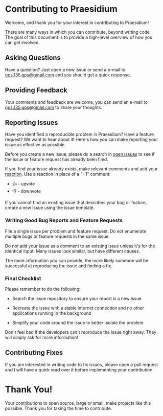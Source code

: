 # Contributing to Praesidium

Welcome, and thank you for your interest in contributing to Praesidium!

There are many ways in which you can contribute, beyond writing code. The goal of this document is to provide a high-level overview of how you can get involved.

## Asking Questions

Have a question? Just open a new issue or send a e-mail to gps.135.gps@gmail.com and you should get a quick response.

## Providing Feedback

Your comments and feedback are welcome, you can send an e-mail to gps.135.gps@gmail.com to share your thoughts.

## Reporting Issues

Have you identified a reproducible problem in Praesidium? Have a feature request? We want to hear about it! Here's how you can make reporting your issue as effective as possible.

Before you create a new issue, please do a search in [open issues](https://github.com/DhruvKhemani/Praesidium/issues) to see if the issue or feature request has already been filed.

If you find your issue already exists, make relevant comments and add your [reaction](https://github.com/blog/2119-add-reactions-to-pull-requests-issues-and-comments). Use a reaction in place of a "+1" comment:

* 👍 - upvote
* 👎 - downvote

If you cannot find an existing issue that describes your bug or feature, create a new issue using the issue template.

### Writing Good Bug Reports and Feature Requests

File a single issue per problem and feature request. Do not enumerate multiple bugs or feature requests in the same issue.

Do not add your issue as a comment to an existing issue unless it's for the identical input. Many issues look similar, but have different causes.

The more information you can provide, the more likely someone will be successful at reproducing the issue and finding a fix.

### Final Checklist

Please remember to do the following:

* Search the issue repository to ensure your report is a new issue

* Recreate the issue with a stable internet connection and no other applications running in the background

* Simplify your code around the issue to better isolate the problem

Don't feel bad if the developers can't reproduce the issue right away. They will simply ask for more information!

## Contributing Fixes

If you are interested in writing code to fix issues, please open a pull request and I will have a quick read over it before implementing your contribution.

# Thank You!

Your contributions to open source, large or small, make projects like this possible. Thank you for taking the time to contribute.
